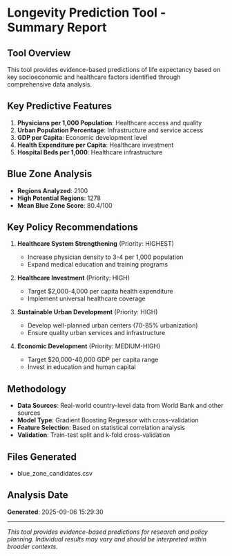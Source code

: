 # Longevity Prediction Tool - Summary Report

## Tool Overview

This tool provides evidence-based predictions of life expectancy based on key
socioeconomic and healthcare factors identified through comprehensive data analysis.

## Key Predictive Features

1. **Physicians per 1,000 Population**: Healthcare access and quality
2. **Urban Population Percentage**: Infrastructure and service access
3. **GDP per Capita**: Economic development level
4. **Health Expenditure per Capita**: Healthcare investment
5. **Hospital Beds per 1,000**: Healthcare infrastructure

## Blue Zone Analysis

- **Regions Analyzed**: 2100
- **High Potential Regions**: 1278
- **Mean Blue Zone Score**: 80.4/100

## Key Policy Recommendations

1. **Healthcare System Strengthening** (Priority: HIGHEST)
   - Increase physician density to 3-4 per 1,000 population
   - Expand medical education and training programs

2. **Healthcare Investment** (Priority: HIGH)
   - Target $2,000-4,000 per capita health expenditure
   - Implement universal healthcare coverage

3. **Sustainable Urban Development** (Priority: HIGH)
   - Develop well-planned urban centers (70-85% urbanization)
   - Ensure quality urban services and infrastructure

4. **Economic Development** (Priority: MEDIUM-HIGH)
   - Target $20,000-40,000 GDP per capita range
   - Invest in education and human capital

## Methodology

- **Data Sources**: Real-world country-level data from World Bank and other sources
- **Model Type**: Gradient Boosting Regressor with cross-validation
- **Feature Selection**: Based on statistical correlation analysis
- **Validation**: Train-test split and k-fold cross-validation

## Files Generated

- blue_zone_candidates.csv

## Analysis Date

**Generated**: 2025-09-06 15:29:30

---

*This tool provides evidence-based predictions for research and policy planning.*
*Individual results may vary and should be interpreted within broader contexts.*
